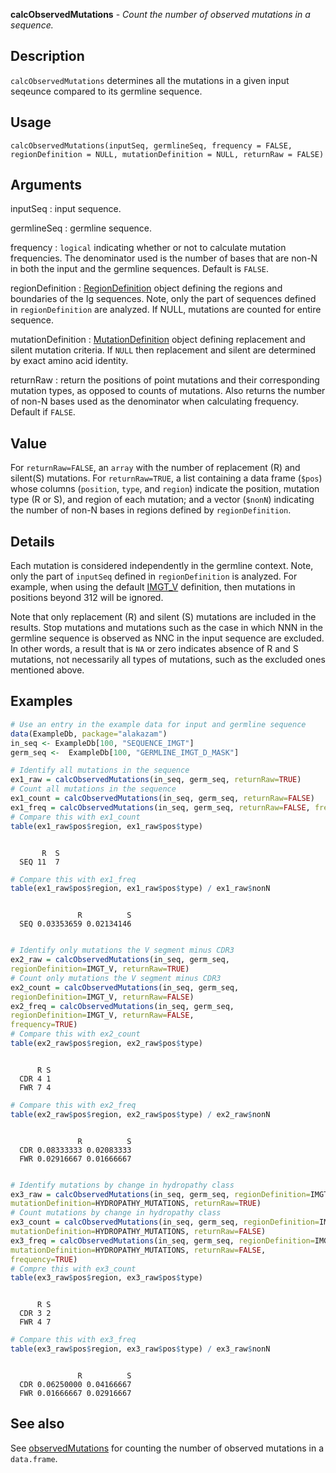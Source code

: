 





**calcObservedMutations** - *Count the number of observed mutations in a sequence.*

Description
--------------------

`calcObservedMutations` determines all the mutations in a given input seqeunce compared
to its germline sequence.


Usage
--------------------
```
calcObservedMutations(inputSeq, germlineSeq, frequency = FALSE,
regionDefinition = NULL, mutationDefinition = NULL, returnRaw = FALSE)
```

Arguments
-------------------

inputSeq
:   input sequence.

germlineSeq
:   germline sequence.

frequency
:   `logical` indicating whether or not to calculate
mutation frequencies. The denominator used is the number of bases
that are non-N in both the input and the germline sequences.
Default is `FALSE`.

regionDefinition
:   [RegionDefinition](RegionDefinition-class.md) object defining the regions
and boundaries of the Ig sequences. Note, only the part of
sequences defined in `regionDefinition` are analyzed.
If NULL, mutations are counted for entire sequence.

mutationDefinition
:   [MutationDefinition](MutationDefinition-class.md) object defining replacement
and silent mutation criteria. If `NULL` then 
replacement and silent are determined by exact 
amino acid identity.

returnRaw
:   return the positions of point mutations and their corresponding
mutation types, as opposed to counts of mutations.
Also returns the number of non-N bases used as the denominator when
calculating frequency. Default if `FALSE`.




Value
-------------------

For `returnRaw=FALSE`, an `array` with the number of replacement (R) 
and silent(S) mutations. For `returnRaw=TRUE`, a list containing a data 
frame (`$pos`) whose columns (`position`, `type`, and `region`) 
indicate the position, mutation type (R or S), and region of each mutation; and a 
vector (`$nonN`) indicating the number of non-N bases in regions defined by
`regionDefinition`.


Details
-------------------

Each mutation is considered independently in the germline context. Note, only the part of 
`inputSeq` defined in `regionDefinition` is analyzed. For example, when using 
the default [IMGT_V](IMGT_SCHEMES.md) definition, then mutations in positions beyond 
312 will be ignored. 

Note that only replacement (R) and silent (S) mutations are included in the 
results. Stop mutations and mutations such as the case in which NNN in the germline
sequence is observed as NNC in the input sequence are excluded. In other words,
a result that is `NA` or zero indicates absence of R and S mutations, not 
necessarily all types of mutations, such as the excluded ones mentioned above.



Examples
-------------------

```R
# Use an entry in the example data for input and germline sequence
data(ExampleDb, package="alakazam")
in_seq <- ExampleDb[100, "SEQUENCE_IMGT"]
germ_seq <-  ExampleDb[100, "GERMLINE_IMGT_D_MASK"]

# Identify all mutations in the sequence
ex1_raw = calcObservedMutations(in_seq, germ_seq, returnRaw=TRUE)
# Count all mutations in the sequence
ex1_count = calcObservedMutations(in_seq, germ_seq, returnRaw=FALSE)
ex1_freq = calcObservedMutations(in_seq, germ_seq, returnRaw=FALSE, frequency=TRUE)
# Compare this with ex1_count
table(ex1_raw$pos$region, ex1_raw$pos$type)

```


```
     
       R  S
  SEQ 11  7

```


```R
# Compare this with ex1_freq
table(ex1_raw$pos$region, ex1_raw$pos$type) / ex1_raw$nonN

```


```
     
               R          S
  SEQ 0.03353659 0.02134146

```


```R

# Identify only mutations the V segment minus CDR3
ex2_raw = calcObservedMutations(in_seq, germ_seq, 
regionDefinition=IMGT_V, returnRaw=TRUE)
# Count only mutations the V segment minus CDR3
ex2_count = calcObservedMutations(in_seq, germ_seq, 
regionDefinition=IMGT_V, returnRaw=FALSE)
ex2_freq = calcObservedMutations(in_seq, germ_seq, 
regionDefinition=IMGT_V, returnRaw=FALSE,
frequency=TRUE)
# Compare this with ex2_count
table(ex2_raw$pos$region, ex2_raw$pos$type)                                 

```


```
     
      R S
  CDR 4 1
  FWR 7 4

```


```R
# Compare this with ex2_freq
table(ex2_raw$pos$region, ex2_raw$pos$type) / ex2_raw$nonN                                        

```


```
     
               R          S
  CDR 0.08333333 0.02083333
  FWR 0.02916667 0.01666667

```


```R

# Identify mutations by change in hydropathy class
ex3_raw = calcObservedMutations(in_seq, germ_seq, regionDefinition=IMGT_V,
mutationDefinition=HYDROPATHY_MUTATIONS, returnRaw=TRUE)
# Count mutations by change in hydropathy class
ex3_count = calcObservedMutations(in_seq, germ_seq, regionDefinition=IMGT_V,
mutationDefinition=HYDROPATHY_MUTATIONS, returnRaw=FALSE)
ex3_freq = calcObservedMutations(in_seq, germ_seq, regionDefinition=IMGT_V,
mutationDefinition=HYDROPATHY_MUTATIONS, returnRaw=FALSE, 
frequency=TRUE)
# Compre this with ex3_count
table(ex3_raw$pos$region, ex3_raw$pos$type)                                        

```


```
     
      R S
  CDR 3 2
  FWR 4 7

```


```R
# Compare this with ex3_freq
table(ex3_raw$pos$region, ex3_raw$pos$type) / ex3_raw$nonN
```


```
     
               R          S
  CDR 0.06250000 0.04166667
  FWR 0.01666667 0.02916667

```



See also
-------------------

See [observedMutations](observedMutations.md) for counting the number of observed mutations 
in a `data.frame`.



